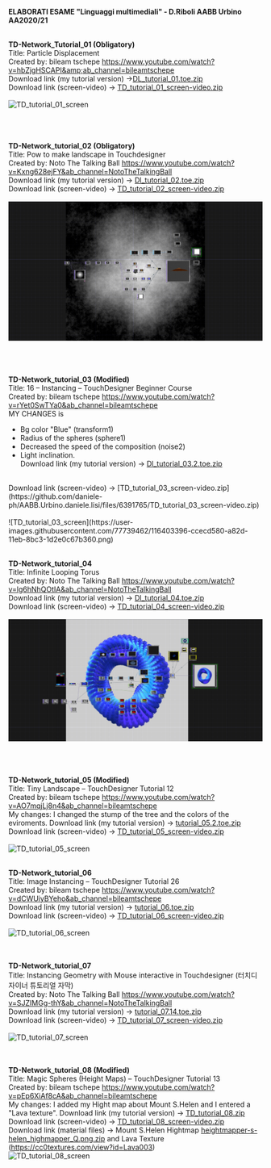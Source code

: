
<strong>ELABORATI ESAME "Linguaggi multimediali" - D.Riboli AABB Urbino AA2020/21</strong><br><br>

<b>TD-Network_Tutorial_01 (Obligatory)</b> <br>Title: Particle Displacement <br>Created by: bileam tschepe
https://www.youtube.com/watch?v=hbZjgHSCAPI&amp;ab_channel=bileamtschepe</string><br>
Download link (my tutorial version) ->[DL_tutorial_01.toe.zip](https://github.com/daniele-ph/Elaborato.esame.daniele.lisi/files/6077889/DL_tutorial_01.toe.zip)
<br>
Download link (screen-video) -> [TD_tutorial_01_screen-video.zip](https://github.com/daniele-ph/AABB.Urbino.daniele.lisi/files/6384006/TD_tutorial_01_screen-video.zip)
<br><br>
![TD_tutorial_01_screen](https://user-images.githubusercontent.com/77739462/113144536-a2f3c380-922d-11eb-9984-d68816b206b2.png)<br><br>
<br><br>


<b>TD-Network_tutorial_02 (Obligatory)</b> <br>Title: Pow to make landscape in Touchdesigner <br>Created by: Noto The Talking Ball
https://www.youtube.com/watch?v=Kxng628ejFY&ab_channel=NotoTheTalkingBall<br>
Download link (my tutorial version) -> [Dl_tutorial_02.toe.zip](https://github.com/daniele-ph/Elaborato.esame.daniele.lisi/files/6077874/Dl_tutorial_02.toe.zip)
<br>
Download link (screen-video) -> [TD_tutorial_02_screen-video.zip](https://github.com/daniele-ph/AABB.Urbino.daniele.lisi/files/6384022/TD_tutorial_02_screen-video.zip)
<br><br>
![cover](TD_tutorial_02_screen.png)<br><br>
<br><br>

<b>TD-Network_tutorial_03 (Modified)</b><br>
Title: 16 – Instancing – TouchDesigner Beginner Course<br>
Created by: bileam tschepe https://www.youtube.com/watch?v=rYet0SwTYa0&ab_channel=bileamtschepe<br>
MY CHANGES is
- Bg color "Blue" (transform1)<br>
- Radius of the spheres (sphere1)<br>
- Decreased the speed of the composition (noise2)<br>
- Light inclination.<br>
Download link (my tutorial version) -> [Dl_tutorial_03.2.toe.zip](https://github.com/daniele-ph/AABB.Urbino.daniele.lisi/files/6391752/Dl_tutorial_03.2.toe.zip)

<br>
Download link (screen-video) -> [TD_tutorial_03_screen-video.zip](https://github.com/daniele-ph/AABB.Urbino.daniele.lisi/files/6391765/TD_tutorial_03_screen-video.zip)
<br><br>
![TD_tutorial_03_screen](https://user-images.githubusercontent.com/77739462/116403396-ccecd580-a82d-11eb-8bc3-1d2e0c67b360.png)
<br><br>

<b>TD-Network_tutorial_04</b><br>
Title: Infinite Looping Torus<br>
Created by: Noto The Talking Ball https://www.youtube.com/watch?v=lg6hNhQOtIA&ab_channel=NotoTheTalkingBall<br>
Download link (my tutorial version) ->  [Dl_tutorial_04.toe.zip](https://github.com/daniele-ph/AABB.Urbino.daniele.lisi/files/6236291/Dl_tutorial_04.toe.zip)
<br>
Download link (screen-video) -> [TD_tutorial_04_screen-video.zip](https://github.com/daniele-ph/AABB.Urbino.daniele.lisi/files/6384032/TD_tutorial_04_screen-video.zip)
<br><br>
![cover](TD_tutorial_04_screen.png)<br><br>
<br><br>

<b>TD-Network_tutorial_05 (Modified)</b><br>
Title: Tiny Landscape – TouchDesigner Tutorial 12<br>
Created by: bileam tschepe https://www.youtube.com/watch?v=AO7mqjLj8n4&ab_channel=bileamtschepe<br>
My changes: I changed the stump of the tree and the colors of the eviroments.
Download link (my tutorial version) -> [tutorial_05.2.toe.zip](https://github.com/daniele-ph/AABB.Urbino.daniele.lisi/files/6236294/tutorial_05.2.toe.zip)
<br>
Download link (screen-video) -> [TD_tutorial_05_screen-video.zip](https://github.com/daniele-ph/AABB.Urbino.daniele.lisi/files/6384037/TD_tutorial_05_screen-video.zip)
<br><br>
![TD_tutorial_05_screen](https://user-images.githubusercontent.com/77739462/113144428-85265e80-922d-11eb-90fe-15b52d936e48.png)
<br><br>

<b>TD-Network_tutorial_06</b><br>
Title: Image Instancing – TouchDesigner Tutorial 26<br>
Created by: bileam tschepe https://www.youtube.com/watch?v=dCWUiyBYeho&ab_channel=bileamtschepe<br>
Download link (my tutorial version) -> [tutorial_06.toe.zip](https://github.com/daniele-ph/AABB.Urbino.daniele.lisi/files/6272899/tutorial_06.toe.zip)
<br>
Download link (screen-video) -> [TD_tutorial_06_screen-video.zip](https://github.com/daniele-ph/AABB.Urbino.daniele.lisi/files/6384039/TD_tutorial_06_screen-video.zip)
<br><br>
![TD_tutorial_06_screen](https://user-images.githubusercontent.com/77739462/113897074-d48b0280-97ca-11eb-8884-865d5d10256e.png)

<br><br>
<b>TD-Network_tutorial_07</b><br>
Title: Instancing Geometry with Mouse interactive in Touchdesigner (터치디자이너 튜토리얼 자막)<br>
Created by: Noto The Talking Ball https://www.youtube.com/watch?v=SJZIMGg-thY&ab_channel=NotoTheTalkingBall<br>
Download link (my tutorial version) -> [tutorial_07.14.toe.zip](https://github.com/daniele-ph/AABB.Urbino.daniele.lisi/files/6325659/tutorial_07.14.toe.zip)
<br>
Download link (screen-video) -> [TD_tutorial_07_screen-video.zip](https://github.com/daniele-ph/AABB.Urbino.daniele.lisi/files/6384042/TD_tutorial_07_screen-video.zip)
<br><br>
![TD_tutorial_07_screen](https://user-images.githubusercontent.com/77739462/115037241-9084b580-9ece-11eb-9d2d-bc0e28c3ee00.png)

<br><br>
<b>TD-Network_tutorial_08 (Modified)</b><br>
Title: Magic Spheres (Height Maps) – TouchDesigner Tutorial 13<br>
Created by: bileam tschepe https://www.youtube.com/watch?v=pEp6XiAf8cA&ab_channel=bileamtschepe<br>
My changes: I added my Hight map about Mount S.Helen and I entered a "Lava texture".
Download link (my tutorial version) -> [TD_tutorial_08.zip](https://github.com/daniele-ph/AABB.Urbino.daniele.lisi/files/6383819/TD_tutorial_08.zip)
<br>
Download link (screen-video) -> [TD_tutorial_08_screen-video.zip](https://github.com/daniele-ph/AABB.Urbino.daniele.lisi/files/6384049/TD_tutorial_08_screen-video.zip)
<br>
Download link (material files) -> Mount S.Helen Hightmap [heightmapper-s-helen_highmapper_Q.png.zip](https://github.com/daniele-ph/AABB.Urbino.daniele.lisi/files/6384091/heightmapper-s-helen_highmapper_Q.png.zip) and Lava Texture (https://cc0textures.com/view?id=Lava003)
<br>
![TD_tutorial_08_screen](https://user-images.githubusercontent.com/77739462/116227555-92633a00-a754-11eb-85ab-2affc7e4b50c.png)
<br><br>




